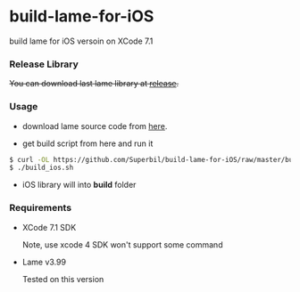 build-lame-for-iOS
==================

build lame for iOS versoin on XCode 7.1

### Release Library

~~You can download last lame library at [release](https://github.com/Superbil/build-lame-for-iOS/releases/latest).~~

### Usage

- download lame source code from [here](http://lame.sourceforge.net/).

- get build script from here and run it

```` bash
$ curl -OL https://github.com/Superbil/build-lame-for-iOS/raw/master/build_ios.sh
$ ./build_ios.sh
````

* iOS library will into **build** folder

### Requirements

* XCode 7.1 SDK

    Note, use xcode 4 SDK won't support some command

* Lame v3.99

    Tested on this version
